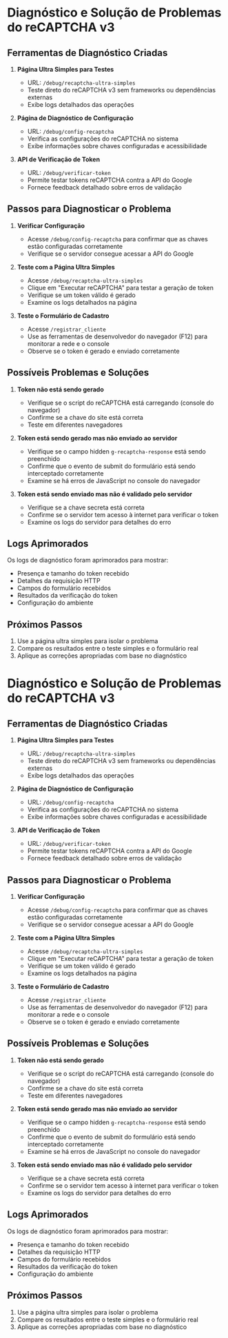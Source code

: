 
# Diagnóstico e Solução de Problemas do reCAPTCHA v3

## Ferramentas de Diagnóstico Criadas

1. **Página Ultra Simples para Testes**
   - URL: `/debug/recaptcha-ultra-simples`
   - Teste direto do reCAPTCHA v3 sem frameworks ou dependências externas
   - Exibe logs detalhados das operações

2. **Página de Diagnóstico de Configuração**
   - URL: `/debug/config-recaptcha`
   - Verifica as configurações do reCAPTCHA no sistema
   - Exibe informações sobre chaves configuradas e acessibilidade

3. **API de Verificação de Token**
   - URL: `/debug/verificar-token`
   - Permite testar tokens reCAPTCHA contra a API do Google
   - Fornece feedback detalhado sobre erros de validação

## Passos para Diagnosticar o Problema

1. **Verificar Configuração**
   - Acesse `/debug/config-recaptcha` para confirmar que as chaves estão configuradas corretamente
   - Verifique se o servidor consegue acessar a API do Google

2. **Teste com a Página Ultra Simples**
   - Acesse `/debug/recaptcha-ultra-simples` 
   - Clique em "Executar reCAPTCHA" para testar a geração de token
   - Verifique se um token válido é gerado
   - Examine os logs detalhados na página

3. **Teste o Formulário de Cadastro**
   - Acesse `/registrar_cliente` 
   - Use as ferramentas de desenvolvedor do navegador (F12) para monitorar a rede e o console
   - Observe se o token é gerado e enviado corretamente

## Possíveis Problemas e Soluções

1. **Token não está sendo gerado**
   - Verifique se o script do reCAPTCHA está carregando (console do navegador)
   - Confirme se a chave do site está correta
   - Teste em diferentes navegadores

2. **Token está sendo gerado mas não enviado ao servidor**
   - Verifique se o campo hidden `g-recaptcha-response` está sendo preenchido
   - Confirme que o evento de submit do formulário está sendo interceptado corretamente
   - Examine se há erros de JavaScript no console do navegador

3. **Token está sendo enviado mas não é validado pelo servidor**
   - Verifique se a chave secreta está correta
   - Confirme se o servidor tem acesso à internet para verificar o token
   - Examine os logs do servidor para detalhes do erro

## Logs Aprimorados

Os logs de diagnóstico foram aprimorados para mostrar:
- Presença e tamanho do token recebido
- Detalhes da requisição HTTP
- Campos do formulário recebidos
- Resultados da verificação do token
- Configuração do ambiente

## Próximos Passos

1. Use a página ultra simples para isolar o problema
2. Compare os resultados entre o teste simples e o formulário real
3. Aplique as correções apropriadas com base no diagnóstico

# Diagnóstico e Solução de Problemas do reCAPTCHA v3

## Ferramentas de Diagnóstico Criadas

1. **Página Ultra Simples para Testes**
   - URL: `/debug/recaptcha-ultra-simples`
   - Teste direto do reCAPTCHA v3 sem frameworks ou dependências externas
   - Exibe logs detalhados das operações

2. **Página de Diagnóstico de Configuração**
   - URL: `/debug/config-recaptcha`
   - Verifica as configurações do reCAPTCHA no sistema
   - Exibe informações sobre chaves configuradas e acessibilidade

3. **API de Verificação de Token**
   - URL: `/debug/verificar-token`
   - Permite testar tokens reCAPTCHA contra a API do Google
   - Fornece feedback detalhado sobre erros de validação

## Passos para Diagnosticar o Problema

1. **Verificar Configuração**
   - Acesse `/debug/config-recaptcha` para confirmar que as chaves estão configuradas corretamente
   - Verifique se o servidor consegue acessar a API do Google

2. **Teste com a Página Ultra Simples**
   - Acesse `/debug/recaptcha-ultra-simples` 
   - Clique em "Executar reCAPTCHA" para testar a geração de token
   - Verifique se um token válido é gerado
   - Examine os logs detalhados na página

3. **Teste o Formulário de Cadastro**
   - Acesse `/registrar_cliente` 
   - Use as ferramentas de desenvolvedor do navegador (F12) para monitorar a rede e o console
   - Observe se o token é gerado e enviado corretamente

## Possíveis Problemas e Soluções

1. **Token não está sendo gerado**
   - Verifique se o script do reCAPTCHA está carregando (console do navegador)
   - Confirme se a chave do site está correta
   - Teste em diferentes navegadores

2. **Token está sendo gerado mas não enviado ao servidor**
   - Verifique se o campo hidden `g-recaptcha-response` está sendo preenchido
   - Confirme que o evento de submit do formulário está sendo interceptado corretamente
   - Examine se há erros de JavaScript no console do navegador

3. **Token está sendo enviado mas não é validado pelo servidor**
   - Verifique se a chave secreta está correta
   - Confirme se o servidor tem acesso à internet para verificar o token
   - Examine os logs do servidor para detalhes do erro

## Logs Aprimorados

Os logs de diagnóstico foram aprimorados para mostrar:
- Presença e tamanho do token recebido
- Detalhes da requisição HTTP
- Campos do formulário recebidos
- Resultados da verificação do token
- Configuração do ambiente

## Próximos Passos

1. Use a página ultra simples para isolar o problema
2. Compare os resultados entre o teste simples e o formulário real
3. Aplique as correções apropriadas com base no diagnóstico
